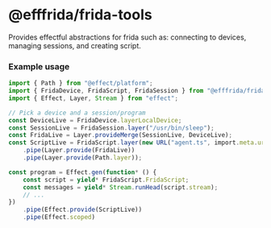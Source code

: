 # @efffrida/frida-tools

Provides effectful abstractions for frida such as: connecting to devices, managing sessions, and creating script.

### Example usage

```typescript
import { Path } from "@effect/platform";
import { FridaDevice, FridaScript, FridaSession } from "@efffrida/frida-tools";
import { Effect, Layer, Stream } from "effect";

// Pick a device and a session/program
const DeviceLive = FridaDevice.layerLocalDevice;
const SessionLive = FridaSession.layer("/usr/bin/sleep");
const FridaLive = Layer.provideMerge(SessionLive, DeviceLive);
const ScriptLive = FridaScript.layer(new URL("agent.ts", import.meta.url))
    .pipe(Layer.provide(FridaLive))
    .pipe(Layer.provide(Path.layer));

const program = Effect.gen(function* () {
    const script = yield* FridaScript.FridaScript;
    const messages = yield* Stream.runHead(script.stream);
    // ...
})
    .pipe(Effect.provide(ScriptLive))
    .pipe(Effect.scoped)
```
